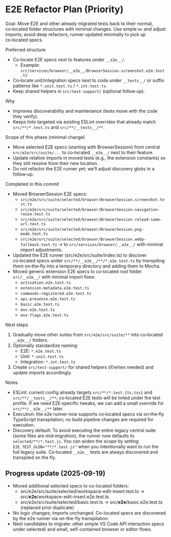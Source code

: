 # E2E Refactor Plan (Priority)

Goal: Move E2E and other already migrated tests back to their normal, co‑located folder structures with minimal changes. Use simple `mv` and adjust imports; avoid deep refactors; runner updated minimally to pick up co‑located specs.

Preferred structure
- Co‑locate E2E specs next to features under `__e2e__/`.
  - Example: `src/services/browser/__e2e__/BrowserSession.screenshot.e2e.test.ts`
- Co‑locate unit/integration specs next to code under `__tests__/` or suffix patterns like `*.unit.test.ts` / `*.int.test.ts`.
- Keep shared helpers in `src/test-support/` (optional follow‑up).

Why
- Improves discoverability and maintenance (tests move with the code they verify).
- Keeps lints targeted via existing ESLint overrides that already match `src/**/*.test.ts` and `src/**/__tests__/**`.

Scope of this phase (minimal change)
- Move selected E2E specs (starting with BrowserSession) from central `src/e2e/src/suite/...` to co‑located `__e2e__/` next to their feature.
- Update relative imports in moved tests (e.g., the extension constants) so they still resolve from their new location.
- Do not refactor the E2E runner yet; we’ll adjust discovery globs in a follow‑up.

Completed in this commit
- Moved BrowserSession E2E specs:
  - `src/e2e/src/suite/selected/browser/BrowserSession.screenshot.test.ts`
  - `src/e2e/src/suite/selected/browser/BrowserSession.navigation-reuse.test.ts`
  - `src/e2e/src/suite/selected/browser/BrowserSession.reload-same-url.test.ts`
  - `src/e2e/src/suite/selected/browser/BrowserSession.png-mode.test.ts`
  - `src/e2e/src/suite/selected/browser/BrowserSession.webp-fallback.test.ts`
  → to `src/services/browser/__e2e__/` with minimal import adjustments.
- Updated the E2E runner (src/e2e/src/suite/index.ts) to discover co‑located specs under `src/**/__e2e__/**/*.e2e.test.ts` by transpiling them on‑the‑fly into a temporary directory and adding them to Mocha.
- Moved generic extension E2E specs to co‑located root folder `src/__e2e__/` with minimal import fixes:
  - `activation.e2e.test.ts`
  - `extension-metadata.e2e.test.ts`
  - `commands-registered.e2e.test.ts`
  - `api-presence.e2e.test.ts`
  - `basic.e2e.test.ts`
  - `env.e2e.test.ts`
  - `env-flags.e2e.test.ts`

Next steps
1) Gradually move other suites from `src/e2e/src/suite/**` into co‑located `__e2e__/` folders.
2) Optionally standardize naming:
   - E2E: `*.e2e.test.ts`
   - Unit: `*.unit.test.ts`
   - Integration: `*.int.test.ts`
3) Create `src/test-support/` for shared helpers (if/when needed) and update imports accordingly.

Notes
- ESLint: current config already targets `src/**/*.test.{ts,tsx}` and `src/**/__tests__/**`; co‑located E2E tests will be linted under the test profile. If we need E2E‑specific tweaks, we can add a small override for `src/**/__e2e__/**` later.
- Execution: the e2e runner now supports co‑located specs via on‑the‑fly TypeScript transpilation; no build pipeline changes are required for execution.
- Discovery default: To avoid executing the entire legacy central suite (some files are mid‑migration), the runner now defaults to `selected/**/*.test.js`. You can widen the scope by setting `E2E_TEST_GLOB="**/*.test.js"` when you intentionally want to run the full legacy suite. Co‑located `__e2e__` tests are always discovered and transpiled on the fly.



## Progress update (2025-09-19)
- Moved additional selected specs to co-located folders:
  - src/e2e/src/suite/selected/workspace-edit-insert.test.ts → src/__e2e__/workspace-edit-insert.e2e.test.ts
  - src/e2e/src/suite/selected/basic.test.ts → src/__e2e__/basic.e2e.test.ts (replaced prior duplicate)
- No logic changes; imports unchanged. Co-located specs are discovered by the e2e runner via on-the-fly transpilation.
- Next candidates to migrate: other simple VS Code API interaction specs under selected/ and small, self-contained browser or editor flows.
